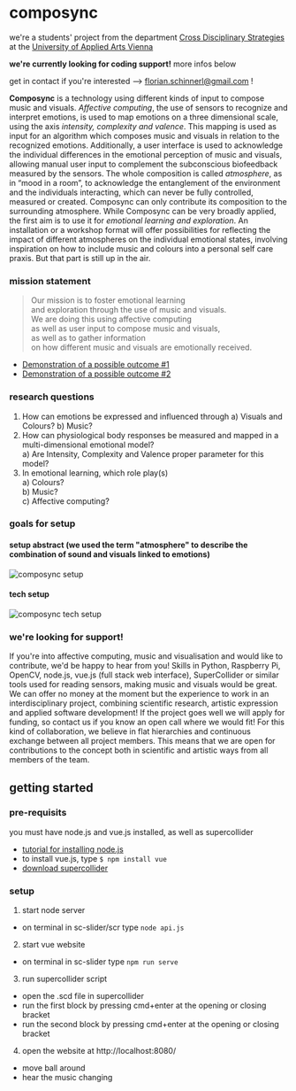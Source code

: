 # composync

we're a students' project from the department [Cross Disciplinary Strategies](https://cdslab.uni-ak.ac.at/) at the [University of Applied Arts Vienna](https://dieangewandte.at/en)

**we're currently looking for coding support!** more infos below

get in contact if you're interested --> [florian.schinnerl@gmail.com](mailto:florian.schinnerl@gmail.com) !

**Composync** is a technology using different kinds of input to compose music and visuals. *Affective computing*, the use of sensors to recognize and interpret emotions, is used to map emotions on a three dimensional scale, using the axis *intensity, complexity and valence*. This mapping is used as input for an algorithm which composes music and visuals in relation to the recognized emotions. Additionally, a user interface is used to acknowledge the individual differences in the emotional perception of music and visuals, allowing manual user input to complement the subconscious biofeedback measured by the sensors. The whole composition is called *atmosphere*, as in “mood in a room”, to acknowledge the entanglement of the environment and the individuals interacting, which can never be fully controlled, measured or created. Composync can only contribute its composition to the surrounding atmosphere. 
While Composync can be very broadly applied, the first aim is to use it for *emotional learning and exploration*. An installation or a workshop format will offer possibilities for reflecting the impact of different atmospheres on the individual emotional states, involving inspiration on how to include music and colours into a personal self care praxis. But that part is still up in the air.


### mission statement
> Our mission is to foster emotional learning  
> and exploration through the use of music and visuals.  
> We are doing this using affective computing  
> as well as user input to compose music and visuals,  
> as well as to gather information  
> on how different music and visuals are emotionally received.  



- [Demonstration of a possible outcome #1](https://drive.google.com/file/d/1qsGrb66ct0ONlUSFjWOeFnfcEFqe4Znt/view?usp=sharing)
- [Demonstration of a possible outcome #2](https://drive.google.com/file/d/1rXKl0z76dJZ1PkthcH-ekKCIah-3jmfS/view?usp=sharing)



### research questions
1) How can emotions be expressed and influenced through
 a) Visuals and Colours?
 b) Music?
2) How can physiological body responses be measured and mapped in a multi-dimensional emotional model?  
a) Are Intensity, Complexity and Valence proper parameter for this model?
3) In emotional learning, which role play(s)  
 a) Colours?  
 b) Music?  
 c) Affective computing?  

### goals for setup
#### setup abstract (we used the term "atmosphere" to describe the combination of sound and visuals linked to emotions)
![composync setup](https://github.com/floschinnerl/composync/blob/main/composync-loop.gif)
#### tech setup
![composync tech setup](https://github.com/floschinnerl/composync/blob/main/tech-illustration.gif)
 

### we're looking for support!
If you're into affective computing, music and visualisation and would like to contribute, we'd be happy to hear from you! Skills in Python, Raspberry Pi, OpenCV, node.js, vue.js (full stack web interface), SuperCollider or similar tools used for reading sensors, making music and visuals would be great.
We can offer no money at the moment but the experience to work in an interdisciplinary project, combining scientific research, artistic expression and applied software development! If the project goes well we will apply for funding, so contact us if you know an open call where we would fit! For this kind of collaboration, we believe in flat hierarchies and continuous exchange between all project members. This means that we are open for contributions to the concept both in scientific and artistic ways from all members of the team.


## getting started
### pre-requisits
you must have node.js and vue.js installed, as well as supercollider
- [tutorial for installing node.js](https://developer.mozilla.org/en-US/docs/Learn/Server-side/Express_Nodejs/development_environment#installing_node)
- to install vue.js, type ```$ npm install vue```
- [download supercollider](https://supercollider.github.io/download)

### setup
1) start node server
  - on terminal in sc-slider/scr type ```node api.js```
2) start vue website
  - on terminal in sc-slider type ```npm run serve```
3) run supercollider script
  - open the .scd file in supercollider
  - run the first block by pressing cmd+enter at the opening or closing bracket 
  - run the second block by pressing cmd+enter at the opening or closing bracket 
4) open the website at http://localhost:8080/
  - move ball around
  - hear the music changing

